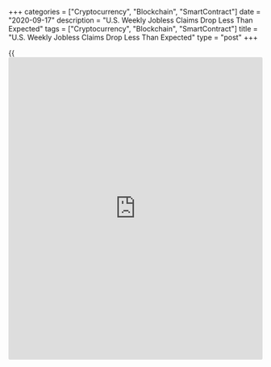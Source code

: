 +++
categories = ["Cryptocurrency", "Blockchain", "SmartContract"]
date = "2020-09-17"
description = "U.S. Weekly Jobless Claims Drop Less Than Expected"
tags = ["Cryptocurrency", "Blockchain", "SmartContract"]
title = "U.S. Weekly Jobless Claims Drop Less Than Expected"
type = "post"
+++

{{<iframe id="large-banner" src="https://www.bounty.group/#slide=18.0" width="100%" height="600" scrolling="no" style="border: 0px solid rgb(216, 221, 230); border-radius: 3px;">}}

A report released by the Labor Department on Thursday showed first-time
claims for U.S. unemployment benefits fell less than expected in the
week ended September 12th.

The Labor Department said initial jobless claims slipped to 860,000, a
decrease of 33,000 from the previous week's revised level of 893,000.

Economists had expected jobless claims to dip to 850,000 from the
884,000 originally reported for the previous week.

The Labor Department said the less volatile four-week moving average
fell to 912,000, a decrease of 61,000 from the previous week's revised
average of 973,000.

For comments and feedback [contact](https://www.playgroundfx.com/contact/): editorial@rtt[news](https://www.letsplayfx.com/blog/forex-news-website/).com

[Economic News][1]

 **What parts of the world are seeing the best (and worst) economic
performances lately? Click[here][2] to check out our [Econ Scorecard][2]
and find out! See up-to-the-moment [ranking](https://www.playgroundfx.com/blog/crypto-exchange-ranking/)s for the best and worst
performers in [GDP][2], [unemployment rate][3], [inflation][4] and much
more.**

   1. www.rtt[news](https://www.letsplayfx.com/blog/forex-news-website/).com/Content/EconomicNews.aspx
   2. www.rtt[news](https://www.letsplayfx.com/blog/forex-news-website/).com/economic-scorecard/world-rank/GDP/highest-performance.aspx
   3. www.rtt[news](https://www.letsplayfx.com/blog/forex-news-website/).com/economic-scorecard/world-rank/unemployment-rate/lowest-performance.aspx
   4. www.rtt[news](https://www.letsplayfx.com/blog/forex-news-website/).com/economic-scorecard/world-rank/CPI/highest-performance.aspx